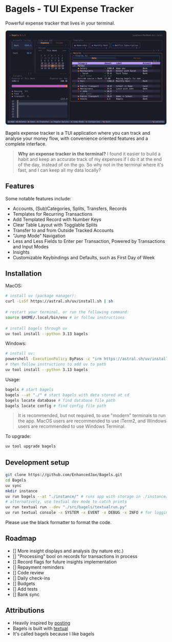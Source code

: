 # Bagels - TUI Expense Tracker

Powerful expense tracker that lives in your terminal.

![Bagels](./public/screenshots/thumb.png)

Bagels expense tracker is a TUI application where you can track and analyse your money flow, with convenience oriented features and a complete interface.

> **Why an expense tracker in the terminal?**
> I found it easier to build a habit and keep an accurate track of my expenses if I do it at the end of the day, instead of on the go. So why not in the terminal where it's fast, and I can keep all my data locally?

## Features

Some notable features include:

- Accounts, (Sub)Categories, Splits, Transfers, Records
- Templates for Recurring Transactions
- Add Templated Record with Number Keys
- Clear Table Layout with Togglable Splits
- Transfer to and from Outside Tracked Accounts
- "Jump Mode" Navigation
- Less and Less Fields to Enter per Transaction, Powered by Transactions and Input Modes
- Insights
- Customizable Keybindings and Defaults, such as First Day of Week

## Installation

MacOS:

```bash
# install uv (package manager):
curl -LsSf https://astral.sh/uv/install.sh | sh

# restart your terminal, or run the following command:
source $HOME/.local/bin/env # or follow instructions

# install bagels through uv
uv tool install --python 3.13 bagels
```

Windows:

```bash
# install uv:
powershell -ExecutionPolicy ByPass -c "irm https://astral.sh/uv/install.ps1 | iex"
# then follow instructions to add uv to path
uv tool install --python 3.13 bagels
```

Usage:

```bash
bagels # start bagels
bagels --at "./" # start bagels with data stored at cd
bagels locate database # find database file path
bagels locate config # find config file path
```

> It is recommended, but not required, to use "modern" terminals to run the app. MacOS users are recommended to use iTerm2, and Windows users are recommended to use Windows Terminal.

To upgrade:

```bash
uv tool upgrade bagels
```

## Development setup

```sh
git clone https://github.com/EnhancedJax/Bagels.git
cd Bagels
uv sync
mkdir instance
uv run bagels --at "./instance/" # runs app with storage in ./instance/
# alternatively, use textual dev mode to catch prints
uv run textual run --dev "./src/bagels/textualrun.py"
uv run textual console -x SYSTEM -x EVENT -x DEBUG -x INFO # for logging
```

Please use the black formatter to format the code.

## Roadmap

- [] More insight displays and analysis (by nature etc.)
- [] "Processing" bool on records for transactions in process
- [] Record flags for future insights implementation
- [] Repayment reminders
- [] Code review
- [] Daily check-ins
- [] Budgets
- [] Add tests
- [] Bank sync

## Attributions

- Heavily inspired by [posting](https://posting.sh/)
- Bagels is built with [textual](https://textual.textualize.io/)
- It's called bagels because I like bagels
